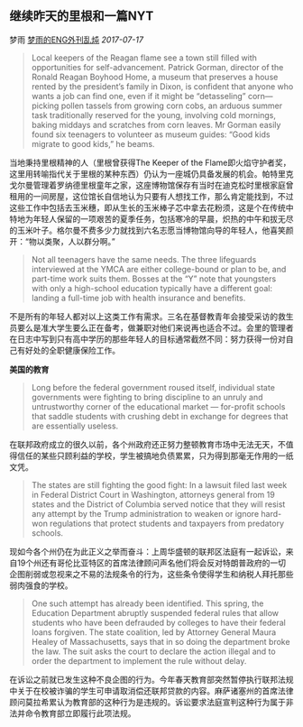 ## 继续昨天的里根和一篇NYT

梦雨 [梦雨的ENG外刊乱炖](javascript:void(0);) *2017-07-17*



> Local keepers of the Reagan flame see a town still filled with opportunities for self-advancement. Patrick Gorman, director of the Ronald Reagan Boyhood Home, a museum that preserves a house rented by the president’s family in Dixon, is confident that anyone who wants a job can find one, even if it might be “detasseling” corn—picking pollen tassels from growing corn cobs, an arduous summer task traditionally reserved for the young, involving cold mornings, baking middays and scratches from corn leaves. Mr Gorman easily found six teenagers to volunteer as museum guides: “Good kids migrate to good kids,” he beams.

当地秉持里根精神的人（里根曾获得The Keeper of the Flame即火焰守护者奖，这里用转喻指代关于里根的某种东西）仍认为一座城仍具备发展的机会。帕特里克戈尔曼管理着罗纳德里根童年之家，这座博物馆保存有当时在迪克松时里根家庭曾租用的一间房屋，这位馆长自信地认为只要有人想找工作，那么肯定能找到，不过这些工作中包括去玉米穗，即从生长的玉米棒子芯中拿去花粉须，这是个在传统中特地为年轻人保留的一项艰苦的夏季任务，包括寒冷的早晨，炽热的中午和拔无尽的玉米叶子。格尔曼不费多少力就找到六名志愿当博物馆向导的年轻人，他喜笑颜开：“物以类聚，人以群分啊。”

> Not all teenagers have the same needs. The three lifeguards interviewed at the YMCA are either college-bound or plan to be, and part-time work suits them. Bosses at the “Y” note that youngsters with only a high-school education typically have a different goal: landing a full-time job with health insurance and benefits.

不是所有的年轻人都对以上这类工作有需求。三名在基督教青年会接受采访的救生员要么是准大学生要么正在备考，做兼职对他们来说再也适合不过。会里的管理者在日志中写到只有高中学历的那些年轻人的目标通常截然不同：努力获得一份对自己有好处的全职健康保险工作。

**美国的教育**



> Long before the federal government roused itself, individual state governments were fighting to bring discipline to an unruly and untrustworthy corner of the educational market — for-profit schools that saddle students with crushing debt in exchange for degrees that are essentially useless.

在联邦政府成立的很久以前，各个州政府还正努力整顿教育市场中无法无天，不值得信任的某些只顾利益的学校，学生被搞地负债累累，只为得到那毫无作用的一纸文凭。

> The states are still fighting the good fight: In a lawsuit filed last week in Federal District Court in Washington, attorneys general from 19 states and the District of Columbia served notice that they will resist any attempt by the Trump administration to weaken or ignore hard-won regulations that protect students and taxpayers from predatory schools.

现如今各个州仍在为此正义之举而奋斗：上周华盛顿的联邦区法庭有一起诉讼，来自19个州还有哥伦比亚特区的首席法律顾问声名他们将会反对特朗普政府的一切企图削弱或忽视来之不易的法规条令的行为，这些条令使得学生和纳税人拜托那些弱肉强食的学校。

> One such attempt has already been identified. This spring, the Education Department abruptly suspended federal rules that allow students who have been defrauded by colleges to have their federal loans forgiven. The state coalition, led by Attorney General Maura Healey of Massachusetts, says that in so doing the department broke the law. The suit asks the court to declare the action illegal and to order the department to implement the rule without delay.

在诉讼之前就已发生这种不良企图的行为。今年春天教育部突然暂停执行联邦法规中关于在校被诈骗的学生可申请取消偿还联邦贷款的内容。麻萨诸塞州的首席法律顾问莫拉希累认为教育部的这种行为是违规的。诉讼要求法庭宣判这种行为属于非法并命令教育部立即履行此项法规。













